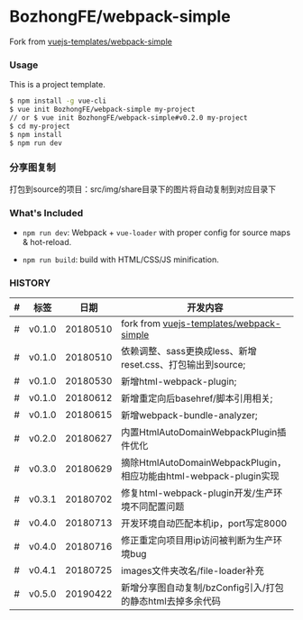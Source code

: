 # BozhongFE/webpack-simple

Fork from [vuejs-templates/webpack-simple](https://github.com/vuejs-templates/webpack-simple)

### Usage

This is a project template.

``` bash
$ npm install -g vue-cli
$ vue init BozhongFE/webpack-simple my-project
// or $ vue init BozhongFE/webpack-simple#v0.2.0 my-project
$ cd my-project
$ npm install
$ npm run dev
```

### 分享图复制

打包到source的项目：src/img/share目录下的图片将自动复制到对应目录下

### What's Included

- `npm run dev`: Webpack + `vue-loader` with proper config for source maps & hot-reload.

- `npm run build`: build with HTML/CSS/JS minification.

### HISTORY

|#|标签|日期|开发内容|
|---|---|---|---|
|#|v0.1.0|20180510|fork from [vuejs-templates/webpack-simple](https://github.com/vuejs-templates/webpack-simple)
|#|v0.1.0|20180510|依赖调整、sass更换成less、新增reset.css、打包输出到source;
|#|v0.1.0|20180530|新增html-webpack-plugin;
|#|v0.1.0|20180612|新增重定向后basehref/脚本引用相关;
|#|v0.1.0|20180615|新增webpack-bundle-analyzer;
|#|v0.2.0|20180627|内置HtmlAutoDomainWebpackPlugin插件优化
|#|v0.3.0|20180629|摘除HtmlAutoDomainWebpackPlugin，相应功能由html-webpack-plugin实现
|#|v0.3.1|20180702|修复html-webpack-plugin开发/生产环境不同配置问题
|#|v0.4.0|20180713|开发环境自动匹配本机ip，port写定8000
|#|v0.4.0|20180716|修正重定向项目用ip访问被判断为生产环境bug
|#|v0.4.1|20180725|images文件夹改名/file-loader补充
|#|v0.5.0|20190422|新增分享图自动复制/bzConfig引入/打包的静态html去掉多余代码

